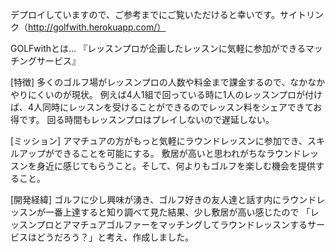 デプロイしていますので、ご参考までにご覧いただけると幸いです。サイトリンク（http://golfwith.herokuapp.com/）

GOLFwithとは…
『レッスンプロが企画したレッスンに気軽に参加ができるマッチングサービス』

[特徴]
多くのゴルフ場がレッスンプロの人数や料金まで課金するので、なかなかやりにくいのが現状。
例えば4人1組で回っている時に1人のレッスンプロが付けば、4人同時にレッスンを受けることができるのでレッスン料をシェアできてお得です。
回る時間もレッスンプロはプレイしないので遅延しない。

[ミッション]
アマチュアの方がもっと気軽にラウンドレッスンに参加でき、スキルアップができることを可能にする。
敷居が高いと思われがちなラウンドレッスンを身近に感じてもらうこと。そして、何よりもゴルフを楽しむ機会を提供すること。

[開発経緯]
ゴルフに少し興味が湧き、ゴルフ好きの友人達と話す内にラウンドレッスンが一番上達すると知り調べて見た結果、少し敷居が高い感じたので
「レッスンプロとアマチュアゴルファーをマッチングしてラウンドレッスンするサービスはどうだろう？」と考え、作成しました。

